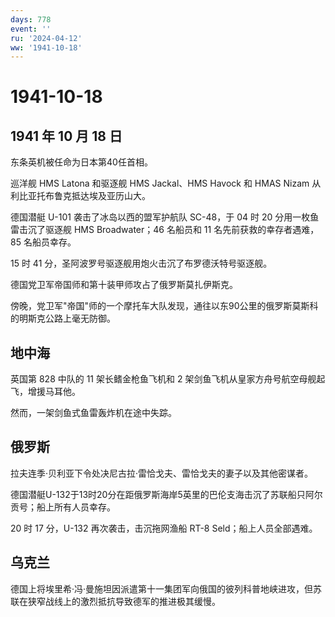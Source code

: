 ```yaml
---
days: 778
event: ''
ru: '2024-04-12'
ww: '1941-10-18'
---
```


# 1941-10-18

## 1941 年 10 月 18 日

东条英机被任命为日本第40任首相。

巡洋舰 HMS Latona 和驱逐舰 HMS Jackal、HMS Havock 和 HMAS Nizam
从利比亚托布鲁克抵达埃及亚历山大。

德国潜艇 U-101 袭击了冰岛以西的盟军护航队 SC-48，于 04 时 20
分用一枚鱼雷击沉了驱逐舰 HMS Broadwater；46 名船员和 11
名先前获救的幸存者遇难，85 名船员幸存。

15 时 41 分，圣阿波罗号驱逐舰用炮火击沉了布罗德沃特号驱逐舰。

德国党卫军帝国师和第十装甲师攻占了俄罗斯莫扎伊斯克。

傍晚，党卫军"帝国"师的一个摩托车大队发现，通往以东90公里的俄罗斯莫斯科的明斯克公路上毫无防御。

## 地中海

英国第 828 中队的 11 架长鳍金枪鱼飞机和 2
架剑鱼飞机从皇家方舟号航空母舰起飞，增援马耳他。

然而，一架剑鱼式鱼雷轰炸机在途中失踪。

## 俄罗斯

拉夫连季·贝利亚下令处决尼古拉·雷恰戈夫、雷恰戈夫的妻子以及其他密谋者。

德国潜艇U-132于13时20分在距俄罗斯海岸5英里的巴伦支海击沉了苏联船只阿尔贡号；船上所有人员幸存。

20 时 17 分，U-132 再次袭击，击沉拖网渔船 RT-8 Seld；船上人员全部遇难。

## 乌克兰

德国上将埃里希·冯·曼施坦因派遣第十一集团军向俄国的彼列科普地峡进攻，但苏联在狭窄战线上的激烈抵抗导致德军的推进极其缓慢。